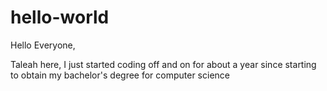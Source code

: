 # hello-world

Hello Everyone,

Taleah here, I just started coding off and on for about a year since starting to obtain my bachelor's degree for computer science
